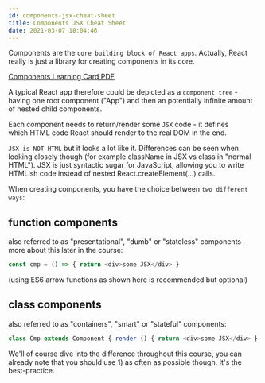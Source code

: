 ```yaml
---
id: components-jsx-cheat-sheet
title: Components JSX Cheat Sheet
date: 2021-03-07 18:04:46
---
```


Components are the `core building block of React apps`. Actually, React really is just a library for creating components in its core.

[Components Learning Card PDF](pdf/components-learning-card.pdf)

A typical React app therefore could be depicted as a `component tree` - having one root component ("App") and then an potentially infinite amount of nested child components.

Each component needs to return/render some `JSX` code - it defines which HTML code React should render to the real DOM in the end.

`JSX is NOT HTML` but it looks a lot like it. Differences can be seen when looking closely though (for example className in JSX vs class in "normal HTML"). JSX is just syntactic sugar for JavaScript, allowing you to write HTMLish code instead of nested React.createElement(...) calls.

When creating components, you have the choice between `two different ways`:

## function components

also referred to as "presentational", "dumb" or "stateless" components - more about this later in the course:

```js
const cmp = () => { return <div>some JSX</div> }
```

(using ES6 arrow functions as shown here is recommended but optional)

## class components

also referred to as "containers", "smart" or "stateful" components:

```js
class Cmp extends Component { render () { return <div>some JSX</div> } }
```

We'll of course dive into the difference throughout this course, you can already note that you should use 1) as often as possible though. It's the best-practice.
